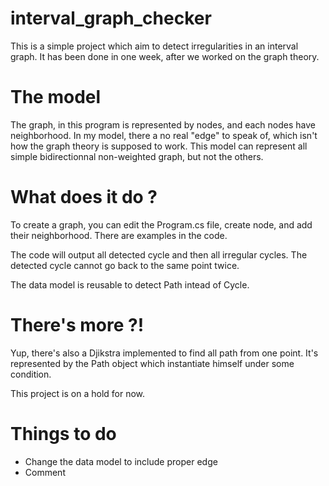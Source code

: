 # interval_graph_checker


This is a simple project which aim to detect irregularities in an interval graph.
It has been done in one week, after we worked on the graph theory.


# The model
The graph, in this program is represented by nodes, and each nodes have neighborhood.
In my model, there a no real "edge" to speak of, which isn't how the graph theory is supposed to work.
This model can represent all simple bidirectionnal non-weighted graph, but not the others.


# What does it do ?

To create a graph, you can edit the Program.cs file, create node, and add their neighborhood.
There are examples in the code.

The code will output all detected cycle and then all irregular cycles.
The detected cycle cannot go back to the same point twice.

The data model is reusable to detect Path intead of Cycle.

# There's more ?!
Yup, there's also a Djikstra implemented to find all path from one point. It's represented by the Path object which instantiate himself under some condition.

This project is on a hold for now.

# Things to do
- Change the data model to include proper edge
- Comment


